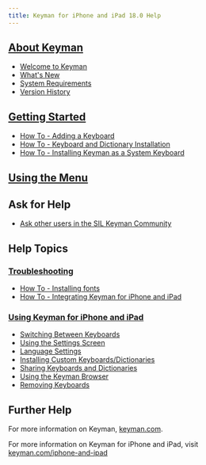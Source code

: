 ```yaml
---
title: Keyman for iPhone and iPad 18.0 Help
---
```


## [About Keyman](about/)
* [Welcome to Keyman](about/welcome)
* [What's New](about/whatsnew)
* [System Requirements](about/system-requirements)
* [Version History](about/history)

## [Getting Started](start/)
* [How To - Adding a Keyboard](start/searching-for-keyboards)
* [How To - Keyboard and Dictionary Installation](start/installing-packages)
* [How To - Installing Keyman as a System Keyboard](start/installing-system-keyboard)

## [Using the Menu](context/)

## Ask for Help
* [Ask other users in the SIL Keyman Community](https://community.software.sil.org/c/keyman)

## Help Topics
### [Troubleshooting](troubleshooting/)
* [How To - Installing fonts](troubleshooting/installing-fonts)
* [How To - Integrating Keyman for iPhone and iPad](troubleshooting/integrating)

### [Using Keyman for iPhone and iPad](basic/)
* [Switching Between Keyboards](basic/switching-between-keyboards)
* [Using the Settings Screen](basic/config/)
* [Language Settings](basic/language-settings)
* [Installing Custom Keyboards/Dictionaries](basic/installing-custom-keyboards-dictionaries)
* [Sharing Keyboards and Dictionaries](basic/sharing-keyboards)
* [Using the Keyman Browser](basic/using-keyman-browser)
* [Removing Keyboards](basic/uninstalling-keyboards)

## Further Help
For more information on Keyman, [keyman.com](https://keyman.com).

For more information on Keyman for iPhone and iPad, visit [keyman.com/iphone-and-ipad](https://keyman.com/iphone-and-ipad/)
